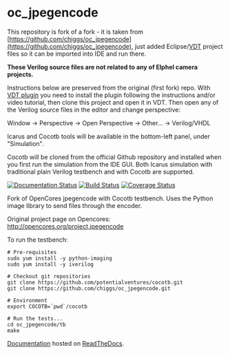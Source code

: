 oc_jpegencode
=============
This repository is fork of a fork - it is taken from [https://github.com/chiggs/oc_jpegencode](https://github.com/chiggs/oc_jpegencode),
just added Eclipse/[VDT](https://github.com/Elphel/vdt-plugin) project files so it can be imported into IDE and run there.

__These Verilog source files are not related to any of Elphel camera projects.__

Instructions below are preserved from the original (first fork) repo. With [VDT plugin](https://github.com/Elphel/vdt-plugin)
you need to install the plugin following the instructions and/or video tutorial, then clone this project and open it in VDT.
Then open any of the Verilog source files in the editor and change perspective:

Window -> Perspective -> Open Perspective -> Other... -> Verilog/VHDL

Icarus and Cocotb tools will be available in the bottom-left panel, under "Simulation".

Cocotb will be cloned from the official Github repository and installed when you first run the simulation from the IDE GUI.
Both Icarus simulation with traditional plain Verilog testbench and with Cocotb are supported. 

[![Documentation Status](https://readthedocs.org/projects/opencores-jpegencoder/badge/?version=latest)](http://opencores-jpegencoder.readthedocs.org/en/latest/)
[![Build Status](https://api.travis-ci.org/chiggs/oc_jpegencode.png?branch=master)](https://travis-ci.org/chiggs/oc_jpegencode)
[![Coverage Status](https://img.shields.io/coveralls/chiggs/oc_jpegencode.svg)](https://coveralls.io/r/chiggs/oc_jpegencode)

Fork of OpenCores jpegencode with Cocotb testbench. Uses the Python image library to send files through the encoder.

Original project page on Opencores: http://opencores.org/project,jpegencode

To run the testbench:

    # Pre-requisites
    sudo yum install -y python-imaging
    sudo yum install -y iverilog
    
    # Checkout git repositories
    git clone https://github.com/potentialventures/cocotb.git
    git clone https://github.com/chiggs/oc_jpegencode.git
    
    # Environment
    export COCOTB=`pwd`/cocotb
    
    # Run the tests...
    cd oc_jpegencode/tb
    make

[Documentation](http://opencores-jpegencoder.readthedocs.org/en/latest/) hosted on [ReadTheDocs](https://readthedocs.org/).
